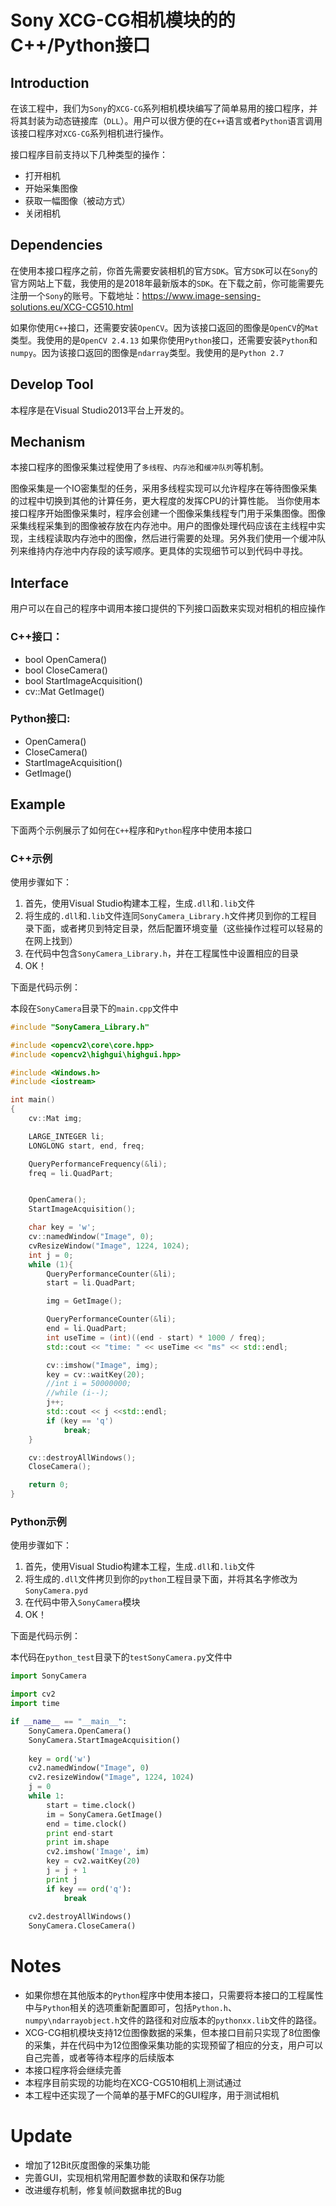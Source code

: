 # Sony XCG-CG相机模块的的C++/Python接口

## Introduction
在该工程中，我们为`Sony`的`XCG-CG`系列相机模块编写了简单易用的接口程序，并将其封装为动态链接库（`DLL`）。用户可以很方便的在`C++`语言或者`Python`语言调用该接口程序对`XCG-CG`系列相机进行操作。

接口程序目前支持以下几种类型的操作：

- 打开相机
- 开始采集图像
- 获取一幅图像（被动方式）
- 关闭相机

## Dependencies
在使用本接口程序之前，你首先需要安装相机的官方`SDK`。官方`SDK`可以在`Sony`的官方网站上下载，我使用的是2018年最新版本的`SDK`。在下载之前，你可能需要先注册一个`Sony`的账号。下载地址：https://www.image-sensing-solutions.eu/XCG-CG510.html

如果你使用`C++`接口，还需要安装`OpenCV`。因为该接口返回的图像是`OpenCV`的`Mat`类型。我使用的是`OpenCV 2.4.13`
如果你使用`Python`接口，还需要安装`Python`和`numpy`。因为该接口返回的图像是`ndarray`类型。我使用的是`Python 2.7`

## Develop Tool
本程序是在Visual Studio2013平台上开发的。

## Mechanism
本接口程序的图像采集过程使用了`多线程`、`内存池`和`缓冲队列`等机制。

图像采集是一个IO密集型的任务，采用多线程实现可以允许程序在等待图像采集的过程中切换到其他的计算任务，更大程度的发挥CPU的计算性能。
当你使用本接口程序开始图像采集时，程序会创建一个图像采集线程专门用于采集图像。图像采集线程采集到的图像被存放在内存池中。用户的图像处理代码应该在主线程中实现，主线程读取内存池中的图像，然后进行需要的处理。另外我们使用一个缓冲队列来维持内存池中内存段的读写顺序。更具体的实现细节可以到代码中寻找。

## Interface
用户可以在自己的程序中调用本接口提供的下列接口函数来实现对相机的相应操作

### C++接口：

- bool OpenCamera()
- bool CloseCamera()
- bool StartImageAcquisition()
- cv::Mat GetImage()

### Python接口:

- OpenCamera()
- CloseCamera()
- StartImageAcquisition()
- GetImage()

## Example
下面两个示例展示了如何在`C++`程序和`Python`程序中使用本接口

### C++示例
使用步骤如下：

1. 首先，使用Visual Studio构建本工程，生成`.dll`和`.lib`文件
2. 将生成的`.dll`和`.lib`文件连同`SonyCamera_Library.h`文件拷贝到你的工程目录下面，或者拷贝到特定目录，然后配置环境变量（这些操作过程可以轻易的在网上找到）
3. 在代码中包含`SonyCamera_Library.h`，并在工程属性中设置相应的目录
4. OK！

下面是代码示例：

本段在`SonyCamera`目录下的`main.cpp`文件中

``` c++
#include "SonyCamera_Library.h"

#include <opencv2\core\core.hpp>
#include <opencv2\highgui\highgui.hpp>

#include <Windows.h>
#include <iostream>

int main()
{
	cv::Mat img;

	LARGE_INTEGER li;
	LONGLONG start, end, freq;

	QueryPerformanceFrequency(&li);
	freq = li.QuadPart;


	OpenCamera();
	StartImageAcquisition();

	char key = 'w';
	cv::namedWindow("Image", 0);
	cvResizeWindow("Image", 1224, 1024);
	int j = 0;
	while (1){
		QueryPerformanceCounter(&li);
		start = li.QuadPart;

		img = GetImage();

		QueryPerformanceCounter(&li);
		end = li.QuadPart;
		int useTime = (int)((end - start) * 1000 / freq);
		std::cout << "time: " << useTime << "ms" << std::endl;

		cv::imshow("Image", img);
		key = cv::waitKey(20);
		//int i = 50000000;
		//while (i--);
		j++;
		std::cout << j <<std::endl;
		if (key == 'q')
			break;
	}

	cv::destroyAllWindows();
	CloseCamera();

	return 0;
}
```

### Python示例
使用步骤如下：

1. 首先，使用Visual Studio构建本工程，生成`.dll`和`.lib`文件
2. 将生成的`.dll`文件拷贝到你的`python`工程目录下面，并将其名字修改为`SonyCamera.pyd`
3. 在代码中带入`SonyCamera`模块
4. OK！

下面是代码示例：

本代码在`python_test`目录下的`testSonyCamera.py`文件中

``` python
import SonyCamera

import cv2
import time

if __name__ == "__main__":
	SonyCamera.OpenCamera()
	SonyCamera.StartImageAcquisition()
	
	key = ord('w')
	cv2.namedWindow("Image", 0)
	cv2.resizeWindow("Image", 1224, 1024)
	j = 0
	while 1:
		start = time.clock()
		im = SonyCamera.GetImage()
		end = time.clock()
		print end-start
		print im.shape
		cv2.imshow('Image', im)
		key = cv2.waitKey(20)
		j = j + 1
		print j
		if key == ord('q'):
			break
	
	cv2.destroyAllWindows()
	SonyCamera.CloseCamera()
```
# Notes
- 如果你想在其他版本的`Python`程序中使用本接口，只需要将本接口的工程属性中与`Python`相关的选项重新配置即可，包括`Python.h`、`numpy\ndarrayobject.h`文件的路径和对应版本的`pythonxx.lib`文件的路径。
- XCG-CG相机模块支持12位图像数据的采集，但本接口目前只实现了8位图像的采集，并在代码中为12位图像采集功能的实现预留了相应的分支，用户可以自己完善，或者等待本程序的后续版本
- 本接口程序将会继续完善
- 本程序目前实现的功能均在XCG-CG510相机上测试通过
- 本工程中还实现了一个简单的基于MFC的GUI程序，用于测试相机

# Update
- 增加了12Bit灰度图像的采集功能
- 完善GUI，实现相机常用配置参数的读取和保存功能
- 改进缓存机制，修复帧间数据串扰的Bug